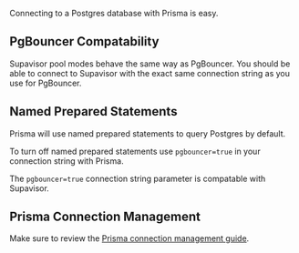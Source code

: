 Connecting to a Postgres database with Prisma is easy.

## PgBouncer Compatability

Supavisor pool modes behave the same way as PgBouncer. You should be able to
connect to Supavisor with the exact same connection string as you use for
PgBouncer.

## Named Prepared Statements

Prisma will use named prepared statements to query Postgres by default.

To turn off named prepared statements use `pgbouncer=true` in your connection
string with Prisma.

The `pgbouncer=true` connection string parameter is compatable with Supavisor.

## Prisma Connection Management

Make sure to review the [Prisma connection management guide](https://www.prisma.io/docs/guides/performance-and-optimization/connection-management).
